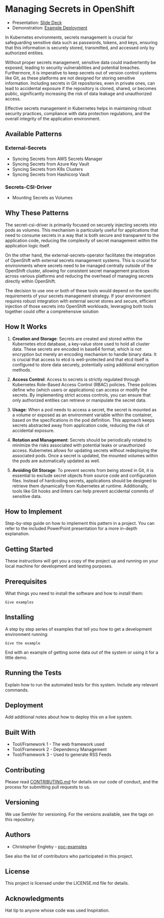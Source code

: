 # Managing Secrets in OpenShift

- Presentation: [Slide Deck](https://docs.google.com/presentation/d/17zfCQTKKynqM6dPdprr5_7CHdMGJiaZQ_3Ft_Gqog5Q/view)
- Demonstration: [Example Deployment](https://www.youtube.com/)

In Kubernetes environments, secrets management is crucial for safeguarding sensitive data such as passwords, tokens, and keys, ensuring that this information is securely stored, transmitted, and accessed only by authorized entities. 

Without proper secrets management, sensitive data could inadvertently be exposed, leading to security vulnerabilities and potential breaches. Furthermore, it is imperative to keep secrets out of version control systems like Git, as these platforms are not designed for storing sensitive information. Including secrets in Git repositories, even in private ones, can lead to accidental exposure if the repository is cloned, shared, or becomes public, significantly increasing the risk of data leakage and unauthorized access. 

Effective secrets management in Kubernetes helps in maintaining robust security practices, compliance with data protection regulations, and the overall integrity of the application environment.

## Available Patterns

### External-Secrets
- Syncing Secrets from AWS Secrets Manager
- Syncing Secrets from Azure Key Vault
- Syncing Secrets from K8s Clusters
- Syncing Secrets from Hashicorp Vault

### Secrets-CSI-Driver
- Mounting Secrets as Volumes

## Why These Patterns

The secret-csi-driver is primarily focused on securely injecting secrets into pods as volumes. This mechanism is particularly useful for applications that need to consume secrets in a way that is both secure and transparent to the application code, reducing the complexity of secret management within the application logic itself.

On the other hand, the external-secrets-operator facilitates the integration of OpenShift with external secrets management systems. This is crucial for environments where secrets need to be managed centrally outside of the OpenShift cluster, allowing for consistent secret management practices across various platforms and reducing the overhead of managing secrets directly within OpenShift.

The decision to use one or both of these tools would depend on the specific requirements of your secrets management strategy. If your environment requires robust integration with external secret stores and secure, efficient injection of those secrets into OpenShift workloads, leveraging both tools together could offer a comprehensive solution

## How It Works

1. **Creation and Storage**: Secrets are created and stored within the Kubernetes etcd database, a key-value store used to hold all cluster data. These secrets are encoded in base64 format, which is not encryption but merely an encoding mechanism to handle binary data. It is crucial that access to etcd is well-protected and that etcd itself is configured to store data securely, potentially using additional encryption methods.

2. **Access Control**: Access to secrets is strictly regulated through Kubernetes Role-Based Access Control (RBAC) policies. These policies define who (which users or applications) can access or modify the secrets. By implementing strict access controls, you can ensure that only authorized entities can retrieve or manipulate the secret data.

3. **Usage**: When a pod needs to access a secret, the secret is mounted as a volume or exposed as an environment variable within the container, based on the specifications in the pod definition. This approach keeps secrets abstracted away from application code, reducing the risk of accidental exposure.

4. **Rotation and Management**: Secrets should be periodically rotated to minimize the risks associated with potential leaks or unauthorized access. Kubernetes allows for updating secrets without redeploying the associated pods. Once a secret is updated, the mounted volumes within the pods are automatically updated as well.

5. **Avoiding Git Storage**: To prevent secrets from being stored in Git, it is essential to exclude secret objects from source code and configuration files. Instead of hardcoding secrets, applications should be designed to retrieve them dynamically from Kubernetes at runtime. Additionally, tools like Git hooks and linters can help prevent accidental commits of sensitive data.

## How to Implement

Step-by-step guide on how to implement this pattern in a project. You can refer to the included PowerPoint presentation for a more in-depth explanation.

## Getting Started

These instructions will get you a copy of the project up and running on your local machine for development and testing purposes.

## Prerequisites

What things you need to install the software and how to install them:

```Give examples```

## Installing

A step by step series of examples that tell you how to get a development environment running:

```Give the example```

End with an example of getting some data out of the system or using it for a little demo.

## Running the Tests

Explain how to run the automated tests for this system. Include any relevant commands.

## Deployment

Add additional notes about how to deploy this on a live system.

## Built With

- Tool/Framework 1 - The web framework used
- Tool/Framework 2 - Dependency Management
- Tool/Framework 3 - Used to generate RSS Feeds

## Contributing

Please read [CONTRIBUTING.md](https://github.com/poc-examples/demo-repo-base/blob/main/CONTRIBUTING.md) for details on our code of conduct, and the process for submitting pull requests to us.

## Versioning

We use SemVer for versioning. For the versions available, see the tags on this repository.

## Authors

- Christopher Engleby - [poc-examples](https://github.com/poc-examples)

See also the list of contributors who participated in this project.

## License

This project is licensed under the LICENSE.md file for details.

## Acknowledgments

Hat tip to anyone whose code was used Inspiration.
